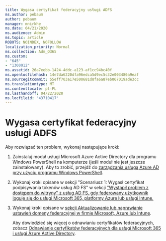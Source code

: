 ```yaml
---
title: Wygasa certyfikat federacyjny usługi ADFS
ms.author: pebaum
author: pebaum
manager: mnirkhe
ms.date: 04/21/2020
ms.audience: Admin
ms.topic: article
ROBOTS: NOINDEX, NOFOLLOW
localization_priority: Normal
ms.collection: Adm_O365
ms.custom:
- "645"
- "1300012"
ms.assetid: 26a7eebb-1424-4ddc-a123-af1cc94bc40f
ms.openlocfilehash: 14e7da6220dfa96edca5d9ec5c32e003480a9eaf
ms.sourcegitcommit: 55eff703a17e500681d8fa6a87eb067019ade3cc
ms.translationtype: MT
ms.contentlocale: pl-PL
ms.lasthandoff: 04/22/2020
ms.locfileid: "43710417"
---
```

# <a name="adfs-federation-certificate-expiring"></a>Wygasa certyfikat federacyjny usługi ADFS

Aby rozwiązać ten problem, wykonaj następujące kroki:
  
1. Zainstaluj moduł usługi Microsoft Azure Active Directory dla programu Windows PowerShell na komputerze (jeśli moduł nie jest jeszcze zainstalowany). Aby to zrobić, przejdź do [zarządzania usługą Azure AD przy użyciu programu Windows PowerShell](https://aka.ms/aadposh).

2. Wykonaj kroki opisane w sekcji "Scenariusz 1: Wygasł certyfikat podpisywania tokenów usług AD FS" w sekcji ["Wystąpił problem z dostępem do witryny" z usług AD FS, gdy federowany użytkownik loguje się do usługi Microsoft 365, platformy Azure lub usługi Intune.](https://support.microsoft.com/help/2713898/there-was-a-problem-accessing-the-site-error-from-ad-fs-when-a-federat)

3. Wykonaj kroki opisane w [sekcji Aktualizowanie lub naprawianie ustawień domeny federacyjnej w firmie Microsoft, Azure lub Intune](https://docs.microsoft.com/office365/troubleshoot/security/update-federated-domain-office-365).

    Aby dowiedzieć się więcej o odnawianiu certyfikatów federacyjnych, zobacz [Odnawianie certyfikatów federacyjnych dla usługi Microsoft 365 i usługi Azure Active Directory](https://docs.microsoft.com/azure/active-directory/connect/active-directory-aadconnect-o365-certs).
